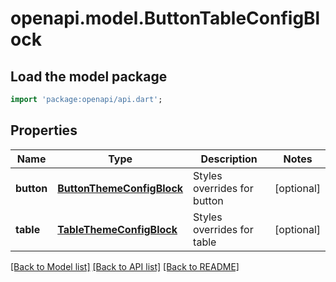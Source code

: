 # openapi.model.ButtonTableConfigBlock

## Load the model package
```dart
import 'package:openapi/api.dart';
```

## Properties
Name | Type | Description | Notes
------------ | ------------- | ------------- | -------------
**button** | [**ButtonThemeConfigBlock**](ButtonThemeConfigBlock.md) | Styles overrides for button | [optional] 
**table** | [**TableThemeConfigBlock**](TableThemeConfigBlock.md) | Styles overrides for table | [optional] 

[[Back to Model list]](../README.md#documentation-for-models) [[Back to API list]](../README.md#documentation-for-api-endpoints) [[Back to README]](../README.md)


